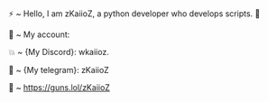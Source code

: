 ⚡️ ~ Hello, I am zKaiioZ, a python developer who develops scripts. 🥀



👑 ~ My account:

💥 ~ {My Discord}: wkaiioz.

🐍 ~ {My telegram}: zKaiioZ



🏴 ~ https://guns.lol/zKaiioZ
